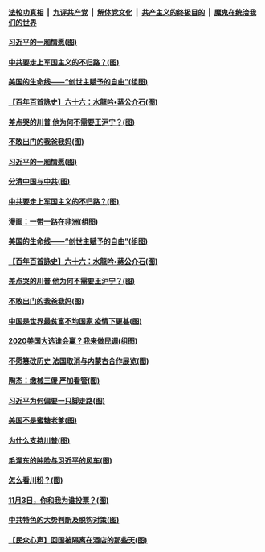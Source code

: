 ####  [法轮功真相](../../../../basic/blob/master/README.md?t=11031731) &nbsp;|&nbsp; [九评共产党](../../../../9ping.md/blob/master/README.md?t=11031731) &nbsp;|&nbsp; [解体党文化](../../../../jtdwh.md/blob/master/README.md?t=11031731)  &nbsp;|&nbsp; [共产主义的终极目的](../../../../gczydzjmd.md/blob/master/README.md?t=11031731) &nbsp;|&nbsp; [魔鬼在统治我们的世界](../../../../mgztzwmdsj.md/blob/master/README.md?t=11031731) 

#### [习近平的一厢情愿(图)](../pages/p4/951272.md?t=11031731) 

#### [中共要走上军国主义的不归路？(图)](../pages/p4/951261.md?t=11031731) 

#### [美国的生命线——“创世主赋予的自由”(组图)](../pages/p4/950590.md?t=11031731) 

#### [【百年百首詠史】六十六：水龍吟•蔣公介石(图)](../pages/p4/951252.md?t=11031731) 

#### [差点哭的川普 他为何不需要王沪宁？(图)](../pages/p4/951194.md?t=11031731) 

#### [不敢出门的我爸我妈(图)](../pages/p4/951140.md?t=11031731) 

#### [习近平的一厢情愿(图)](../pages/p4/951272.md?t=11031731) 

#### [分清中国与中共(图)](../pages/p4/951269.md?t=11031731) 

#### [中共要走上军国主义的不归路？(图)](../pages/p4/951261.md?t=11031731) 

#### [漫画：一带一路在非洲(组图)](../pages/p4/951259.md?t=11031731) 

#### [美国的生命线——“创世主赋予的自由”(组图)](../pages/p4/950590.md?t=11031731) 

#### [【百年百首詠史】六十六：水龍吟•蔣公介石(图)](../pages/p4/951252.md?t=11031731) 

#### [差点哭的川普 他为何不需要王沪宁？(图)](../pages/p4/951194.md?t=11031731) 

#### [不敢出门的我爸我妈(图)](../pages/p4/951140.md?t=11031731) 

#### [中国是世界最贫富不均国家 疫情下更甚(图)](../pages/p4/951139.md?t=11031731) 

#### [2020美国大选谁会赢？我来做民调(组图)](../pages/p4/951146.md?t=11031731) 

#### [不愿篡改历史 法国取消与内蒙古合作展览(图)](../pages/p4/951142.md?t=11031731) 

#### [陶杰：缴械三傻 严加看管(图)](../pages/p4/951141.md?t=11031731) 

#### [习近平为何偏要一只脚走路(图)](../pages/p4/951098.md?t=11031731) 

#### [美国不是蜜糖老爹(图)](../pages/p4/951073.md?t=11031731) 

#### [为什么支持川普(图)](../pages/p4/951044.md?t=11031731) 

#### [毛泽东的肿脸与习近平的风车(图)](../pages/p4/951076.md?t=11031731) 

#### [怎么看川粉？(图)](../pages/p4/951058.md?t=11031731) 

#### [11月3日，你和我为谁投票？(图)](../pages/p4/951051.md?t=11031731) 

#### [中共特色的大势判断及脱钩对策(图)](../pages/p4/951071.md?t=11031731) 

#### [【民众心声】回国被隔离在酒店的那些天(图)](../pages/p4/950568.md?t=11031731) 


